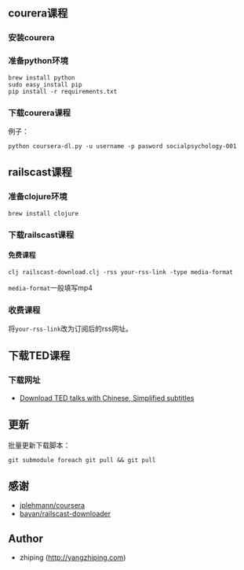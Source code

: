
## courera课程

### 安装courera

### 准备python环境

	brew install python
	sudo easy_install pip
	pip install -r requirements.txt

### 下载courera课程

例子：

	python coursera-dl.py -u username -p pasword socialpsychology-001


## railscast课程

### 准备clojure环境

	brew install clojure


### 下载railscast课程

#### 免费课程

	clj railscast-download.clj -rss your-rss-link -type media-format


`media-format`一般填写mp4

### 收费课程

将`your-rss-link`改为订阅后的rss网址。

## 下载TED课程

### 下载网址

* [Download TED talks with Chinese, Simplified subtitles](http://metated.petarmaric.com/download.zh-cn.html)

## 更新

批量更新下载脚本：

	git submodule foreach git pull && git pull

## 感谢

* [jplehmann/coursera](https://github.com/jplehmann/coursera)
* [bayan/railscast-downloader](https://github.com/bayan/railscast-downloader)


## Author

* zhiping (<http://yangzhiping.com>)